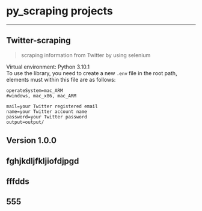 # py_scraping projects

---

## Twitter-scraping

> scraping information from Twitter by using selenium

Virtual environment: Python 3.10.1  
To use the library, you need to create a new `.env` file in the root path, elements must within this file are as follows:

```
operateSystem=mac_ARM
#windows, mac_x86, mac_ARM

mail=your Twitter registered email
name=your Twitter account name
password=your Twitter password
output=output/
```

## Version 1.0.0

## fghjkdljfkljiofdjpgd

## fffdds

## 555
